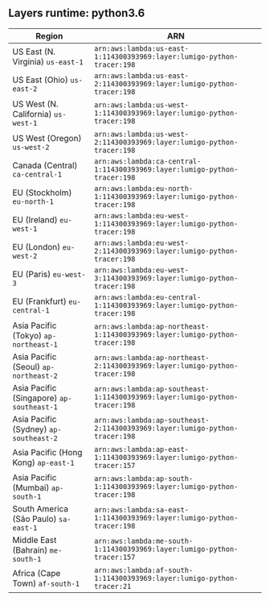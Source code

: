 Layers runtime: python3.6
----
| Region | ARN |
| --- | --- |
|US East (N. Virginia)  `us-east-1`|`arn:aws:lambda:us-east-1:114300393969:layer:lumigo-python-tracer:198`|
|US East (Ohio)  `us-east-2`|`arn:aws:lambda:us-east-2:114300393969:layer:lumigo-python-tracer:198`|
|US West (N. California)  `us-west-1`|`arn:aws:lambda:us-west-1:114300393969:layer:lumigo-python-tracer:198`|
|US West (Oregon)  `us-west-2`|`arn:aws:lambda:us-west-2:114300393969:layer:lumigo-python-tracer:198`|
|Canada (Central)  `ca-central-1`|`arn:aws:lambda:ca-central-1:114300393969:layer:lumigo-python-tracer:198`|
|EU (Stockholm)  `eu-north-1`|`arn:aws:lambda:eu-north-1:114300393969:layer:lumigo-python-tracer:198`|
|EU (Ireland)  `eu-west-1`|`arn:aws:lambda:eu-west-1:114300393969:layer:lumigo-python-tracer:198`|
|EU (London)  `eu-west-2`|`arn:aws:lambda:eu-west-2:114300393969:layer:lumigo-python-tracer:198`|
|EU (Paris)  `eu-west-3`|`arn:aws:lambda:eu-west-3:114300393969:layer:lumigo-python-tracer:198`|
|EU (Frankfurt)  `eu-central-1`|`arn:aws:lambda:eu-central-1:114300393969:layer:lumigo-python-tracer:198`|
|Asia Pacific (Tokyo)  `ap-northeast-1`|`arn:aws:lambda:ap-northeast-1:114300393969:layer:lumigo-python-tracer:198`|
|Asia Pacific (Seoul)  `ap-northeast-2`|`arn:aws:lambda:ap-northeast-2:114300393969:layer:lumigo-python-tracer:198`|
|Asia Pacific (Singapore)  `ap-southeast-1`|`arn:aws:lambda:ap-southeast-1:114300393969:layer:lumigo-python-tracer:198`|
|Asia Pacific (Sydney)  `ap-southeast-2`|`arn:aws:lambda:ap-southeast-2:114300393969:layer:lumigo-python-tracer:198`|
|Asia Pacific (Hong Kong)  `ap-east-1`|`arn:aws:lambda:ap-east-1:114300393969:layer:lumigo-python-tracer:157`|
|Asia Pacific (Mumbai)  `ap-south-1`|`arn:aws:lambda:ap-south-1:114300393969:layer:lumigo-python-tracer:198`|
|South America (São Paulo)  `sa-east-1`|`arn:aws:lambda:sa-east-1:114300393969:layer:lumigo-python-tracer:198`|
|Middle East (Bahrain)  `me-south-1`|`arn:aws:lambda:me-south-1:114300393969:layer:lumigo-python-tracer:157`|
|Africa (Cape Town)  `af-south-1`|`arn:aws:lambda:af-south-1:114300393969:layer:lumigo-python-tracer:21`|
